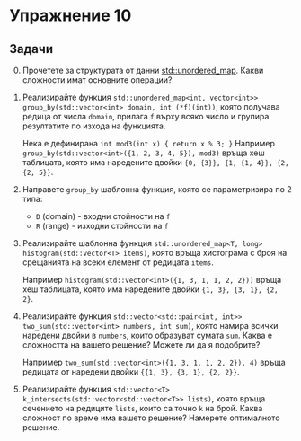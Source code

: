 Упражнение 10
=============

Задачи
------

0. Прочетете за структурата от данни
[std::unordered_map](http://en.cppreference.com/w/cpp/container/unordered_map).
Какви сложности имат основните операции?

1. Реализирайте функция
`std::unordered_map<int, vector<int>> group_by(std::vector<int> domain, int (*f)(int))`,
която получава редица от числа `domain`,
прилага `f` върху всяко число и групира резултатите по изхода на функцията.

   Нека е дефинирана `int mod3(int x) { return x % 3; }`
   Например `group_by(std::vector<int>({1, 2, 3, 4, 5}), mod3)`
   връща хеш таблицата, която има наредените двойки
   `{0, {3}}, {1, {1, 4}}, {2, {2, 5}}`.

2. Направете `group_by` шаблонна функция, която се параметризира по 2 типа:
   - `D` (domain) - входни стойности на `f`
   - `R` (range) - изходни стойности на `f`

3. Реализирайте шаблонна функция
`std::unordered_map<T, long> histogram(std::vector<T> items)`,
която връща хистограма с броя на срещанията на всеки елемент от редицата `items`.

   Например `histogram(std::vector<int>({1, 3, 1, 1, 2, 2}))`
   връща хеш таблицата, която има наредените двойки
   `{1, 3}, {3, 1}, {2, 2}`.

4. Реализирайте функция
`std::vector<std::pair<int, int>> two_sum(std::vector<int> numbers, int sum)`,
която намира всички наредени двойки в `numbers`,
които образуват сумата `sum`.
Каква е сложността на вашето решение? Можете ли да я подобрите?

   Например `two_sum(std::vector<int>({1, 3, 1, 1, 2, 2}), 4)`
   връща редицата от наредени двойки
   `{{1, 3}, {3, 1}, {2, 2}}`.

5. Реализирайте функция
`std::vector<T> k_intersects(std::vector<std::vector<T>> lists)`,
която връща сечението на редиците `lists`, които са точно `k` на брой.
Каква сложност по време има вашето решение? Намерете оптималното решение.

